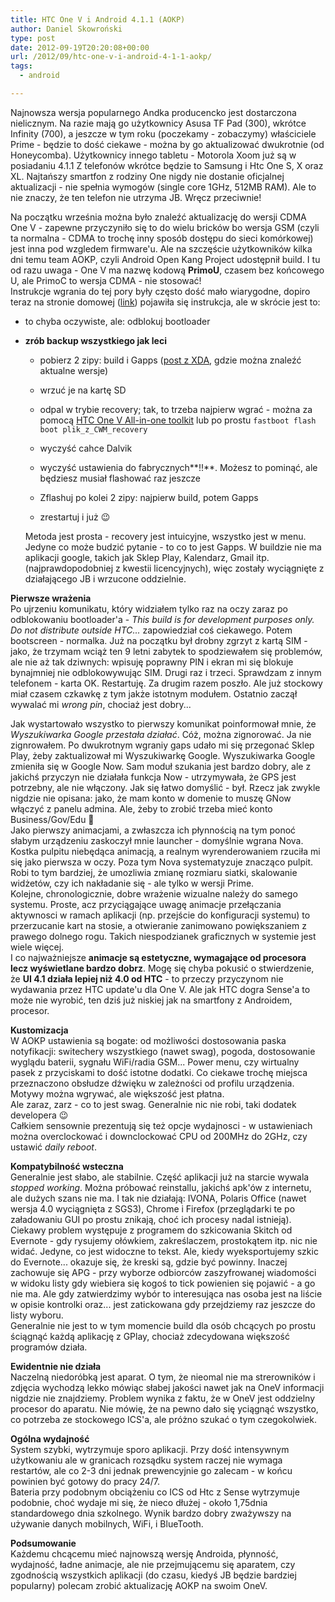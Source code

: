 ```yaml
---
title: HTC One V i Android 4.1.1 (AOKP)
author: Daniel Skowroński
type: post
date: 2012-09-19T20:20:08+00:00
url: /2012/09/htc-one-v-i-android-4-1-1-aokp/
tags:
  - android

---
```

Najnowsza wersja popularnego Andka producencko jest dostarczona nielicznym. Na razie mają go użytkownicy Asusa TF Pad (300), wkrótce Infinity (700), a jeszcze w tym roku (poczekamy - zobaczymy) właściciele Prime - będzie to dość ciekawe - można by go aktualizować dwukrotnie (od Honeycomba). Użytkownicy innego tabletu - Motorola Xoom już są w posiadaniu 4.1.1 Z telefonów wkrótce będzie to Samsung i Htc One S, X oraz XL. Najtańszy smartfon z rodziny One nigdy nie dostanie oficjalnej aktualizacji - nie spełnia wymogów (single core 1GHz, 512MB RAM). Ale to nie znaczy, że ten telefon nie utrzyma JB. Wręcz przeciwnie!

Na początku września można było znaleźć aktualizację do wersji CDMA One V - zapewne przyczyniło się to do wielu bricków bo wersja GSM (czyli ta normalna - CDMA to trochę inny sposób dostępu do sieci komórkowej) jest inna pod wzgledem firmware'u. Ale na szczęście użytkowników kilka dni temu team AOKP, czyli Android Open Kang Project udostępnił build. I tu od razu uwaga - One V ma nazwę kodową **PrimoU**, czasem bez końcowego U, ale PrimoC to wersja CDMA - nie stosować!  
Instrukcje wgrania do tej pory były często dość mało wiarygodne, dopiro teraz na stronie domowej ([link][1]) pojawiła się instrukcja, ale w skrócie jest to:

  * to chyba oczywiste, ale: odblokuj bootloader
  * **zrób backup wszystkiego jak leci**</u> 
      * pobierz 2 zipy: build i Gapps ([post z XDA][2], gdzie można znaleźć aktualne wersje)
      * wrzuć je na kartę SD
      * odpal w trybie recovery; tak, to trzeba najpierw wgrać - można za pomocą [HTC One V All-in-one toolkit][3] lub po prostu `fastboot flash boot plik_z_CWM_recovery`
    
      * wyczyść cahce Dalvik
      * wyczyść ustawienia do fabrycznych**!!**. Możesz to pominąć, ale będziesz musiał flashować raz jeszcze
      * Zflashuj po kolei 2 zipy: najpierw build, potem Gapps
      * zrestartuj i już 😉</ul> 
    Metoda jest prosta - recovery jest intuicyjne, wszystko jest w menu. Jedyne co może budzić pytanie - to co to jest Gapps. W buildzie nie ma aplikacji google, takich jak Sklep Play, Kalendarz, Gmail itp. (najprawdopodobniej z kwestii licencyjnych), więc zostały wyciągnięte z działającego JB i wrzucone oddzielnie.
    
    **Pierwsze wrażenia**  
    Po ujrzeniu komunikatu, który widziałem tylko raz na oczy zaraz po odblokowaniu bootloader'a - _This build is for development purposes only. Do not distribute outside HTC..._ zapowiedział coś ciekawego. Potem bootscreen - normalka. Już na początku był drobny zgrzyt z kartą SIM - jako, że trzymam wciąż ten 9 letni zabytek to spodziewałem się problemów, ale nie aż tak dziwnych: wpisuję poprawny PIN i ekran mi się blokuje bynajmniej nie odblokowywując SIM. Drugi raz i trzeci. Sprawdzam z innym telefonem - karta OK. Restartuję. Za drugim razem poszło. Ale już stockowy miał czasem czkawkę z tym jakże istotnym modułem. Ostatnio zaczął wywalać mi _wrong pin_, chociaż jest dobry...  
  
    Jak wystartowało wszystko to pierwszy komunikat poinformował mnie, że _Wyszukiwarka Google przestała działać_. Cóż, można zignorować. Ja nie zignrowałem. Po dwukrotnym wgraniy gaps udało mi się przegonać Sklep Play, żeby zaktualizował mi Wyszukiwarkę Google. Wyszukiwarka Google zmieniła się w Google Now. Sam moduł szukania jest bardzo dobry, ale z jakichś przyczyn nie działała funkcja Now - utrzymywała, że GPS jest potrzebny, ale nie włączony. Jak się łatwo domyślić - był. Rzecz jak zwykle nigdzie nie opisana: jako, że mam konto w domenie to muszę GNow włączyć z panelu admina. Ale, żeby to zrobić trzeba mieć konto Business/Gov/Edu 🙁  
    Jako pierwszy animacjami, a zwłaszcza ich płynnością na tym ponoć słabym urządzeniu zaskoczył mnie launcher - domyślnie wgrana Nova. Kostka pulpitu niebędąca animacją, a realnym wyrenderowaniem rzuciła mi się jako pierwsza w oczy. Poza tym Nova systematyzuje znacząco pulpit. Robi to tym bardziej, że umozliwia zmianę rozmiaru siatki, skalowanie widżetów, czy ich nakładanie się - ale tylko w wersji Prime.  
    Kolejne, chronologicznie, dobre wrażenie wizualne należy do samego systemu. Proste, acz przyciągające uwagę animacje przełączania aktywnosci w ramach aplikacji (np. przejście do konfiguracji systemu) to przerzucanie kart na stosie, a otwieranie zanimowano powiększaniem z prawego dolnego rogu. Takich niespodzianek graficznych w systemie jest wiele więcej.  
    I co najważniejsze **animacje są estetyczne, wymagające od procesora lecz wyświetlane bardzo dobrz**. Mogę się chyba pokusić o stwierdzenie, że **UI 4.1 działa lepiej niż 4.0 od HTC** - to przeczy przyczynom nie wydawania przez HTC update'u dla One V. Ale jak HTC dogra Sense'a to może nie wyrobić, ten dziś już niskiej jak na smartfony z Androidem, procesor.
    
    **Kustomizacja**  
    W AOKP ustawienia są bogate: od możliwości dostosowania paska notyfikacji: switechery wszystkiego (nawet swag), pogoda, dostosowanie wyglądu baterii, sygnału WiFi/radia GSM... Power menu, czy wirtualny pasek z przyciskami to dość istotne dodatki. Co ciekawe trochę miejsca przeznaczono obsłudze dźwięku w zależności od profilu urządzenia. Motywy można wgrywać, ale większość jest płatna.  
    Ale zaraz, zarz - co to jest swag. Generalnie nic nie robi, taki dodatek developera 😉  
    Całkiem sensownie prezentują się też opcje wydajnosci - w ustawieniach można overclockować i downclockować CPU od 200MHz do 2GHz, czy ustawić _daily reboot_.  
  
    **Kompatybilność wsteczna**  
    Generalnie jest słabo, ale stabilnie. Część aplikacji już na starcie wywala _stopped working_. Można próbować reinstallu, jakichś apk'ów z internetu, ale dużych szans nie ma. I tak nie działają: IVONA, Polaris Office (nawet wersja 4.0 wyciągnięta z SGS3), Chrome i Firefox (przeglądarki te po załadowaniu GUI po prostu znikają, choć ich procesy nadal istnieją).  
    Ciekawy problem występuje z programem do szkicowania Skitch od Evernote - gdy rysujemy ołówkiem, zakreślaczem, prostokątem itp. nic nie widać. Jedyne, co jest widoczne to tekst. Ale, kiedy wyeksportujemy szkic do Evernote... okazuje się, że kreski są, gdzie być powinny. Inaczej zachowuje się APG - przy wyborze odbiorców zaszyfrowanej wiadomości w widoku listy gdy wiebiera się kogoś to tick powienien się pojawić - a go nie ma. Ale gdy zatwierdzimy wybór to interesująca nas osoba jest na liście w opisie kontrolki oraz... jest zatickowana gdy przejdziemy raz jeszcze do listy wyboru.  
    Generalnie nie jest to w tym momencie build dla osób chcących po prostu ściągnąć każdą aplikację z GPlay, chociaż zdecydowana większość programów działa.
    
    **Ewidentnie nie działa**  
    Naczelną niedoróbką jest aparat. O tym, że nieomal nie ma strerowników i zdjęcia wychodzą lekko mówiąc słabej jakości nawet jak na OneV informacji nigdzie nie znajdziemy. Problem wynika z faktu, że w OneV jest oddzielny procesor do aparatu. Nie mówię, że na pewno dało się yciągnąć wszystko, co potrzeba ze stockowego ICS'a, ale próżno szukać o tym czegokolwiek.
    
    **Ogólna wydajność**  
    System szybki, wytrzymuje sporo aplikacji. Przy dość intensywnym użytkowaniu ale w granicach rozsądku system raczej nie wymaga restartów, ale co 2-3 dni jednak prewencyjnie go zalecam - w końcu powinien być gotowy do pracy 24/7.  
    Bateria przy podobnym obciążeniu co ICS od Htc z Sense wytrzymuje podobnie, choć wydaje mi się, że nieco dłużej - około 1,75dnia standardowego dnia szkolnego. Wynik bardzo dobry zważywszy na używanie danych mobilnych, WiFi, i BlueTooth.
    
    **Podsumowanie**  
    Każdemu chcącemu mieć najnowszą wersję Androida, płynność, wydajność, ładne animacje, ale nie przejmującemu się aparatem, czy zgodnością wszystkich aplikacji (do czasu, kiedyś JB będzie bardziej popularny) polecam zrobić aktualizację AOKP na swoim OneV.

 [1]: http://www.android.com/about/jelly-bean/
 [2]: http://forum.xda-developers.com/showthread.php?t=1882990
 [3]: http://www.androidauthority.com/one-v-root-bootloader-unlock-custom-recovery-all-in-one-tool-93023/